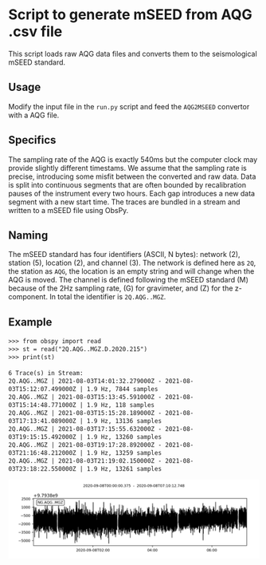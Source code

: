 # Script to generate mSEED from AQG .csv file

This script loads raw AQG data files and converts them to the seismological mSEED standard.

## Usage
Modify the input file in the `run.py` script and feed the `AQG2MSEED` convertor with a AQG file.

## Specifics

The sampling rate of the AQG is exactly 540ms but the computer clock may provide slightly different timestams. We assume that the sampling rate is precise, introducing some misfit between the converted and raw data. Data is split into continuous segments that are often bounded by recalibration pauses of the instrument every two hours. Each gap introduces a new data segment with a new start time. The traces are bundled in a stream and written to a mSEED file using ObsPy.

## Naming

The mSEED standard has four identifiers (ASCII, N bytes): network (2), station (5), location (2), and channel (3). The network is defined here as `2Q`, the station as `AQG`, the location is an empty string and will change when the AQG is moved. The channel is defined following the mSEED standard (M) because of the 2Hz sampling rate, (G) for gravimeter, and (Z) for the z-component. In total the identifier is `2Q.AQG..MGZ`.

## Example

    >>> from obspy import read
    >>> st = read("2Q.AQG..MGZ.D.2020.215")
    >>> print(st)

    6 Trace(s) in Stream:
    2Q.AQG..MGZ | 2021-08-03T14:01:32.279000Z - 2021-08-03T15:12:07.499000Z | 1.9 Hz, 7844 samples
    2Q.AQG..MGZ | 2021-08-03T15:13:45.591000Z - 2021-08-03T15:14:48.771000Z | 1.9 Hz, 118 samples
    2Q.AQG..MGZ | 2021-08-03T15:15:28.189000Z - 2021-08-03T17:13:41.089000Z | 1.9 Hz, 13136 samples
    2Q.AQG..MGZ | 2021-08-03T17:15:55.632000Z - 2021-08-03T19:15:15.492000Z | 1.9 Hz, 13260 samples
    2Q.AQG..MGZ | 2021-08-03T19:17:28.892000Z - 2021-08-03T21:16:48.212000Z | 1.9 Hz, 13259 samples
    2Q.AQG..MGZ | 2021-08-03T21:19:02.150000Z - 2021-08-03T23:18:22.550000Z | 1.9 Hz, 13261 samples

![Example Stream](images/plot.png)
